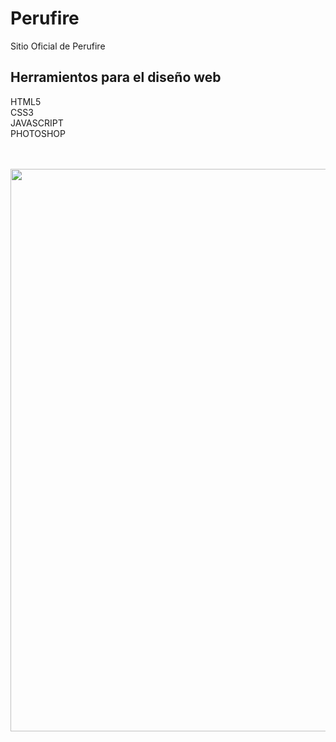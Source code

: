 # Perufire
Sitio Oficial de Perufire

<h2>Herramientos para el diseño web</h2>
HTML5
<br>
CSS3
<br>
JAVASCRIPT
<br>
PHOTOSHOP
 <br>
 <br>
 <br>

 <p align="center"> <img src="img/perufire.png" width="900"/></p>

